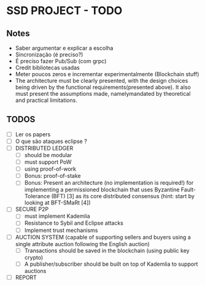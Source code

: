 # SSD PROJECT - TODO

## Notes
* Saber argumentar e explicar a escolha
* Sincronização (é preciso?)
* É preciso fazer Pub/Sub (com grpc)
* Credit bibliotecas usadas
* Meter poucos zeros e incrementar experimentalmente (Blockchain stuff)
* The architecture must be clearly presented, with the design choices being driven by the functional requirements(presented above). It also must present the assumptions made, namelymandated by theoretical and practical limitations.

## TODOS
- [ ] Ler os papers
- [ ] O que são ataques eclipse ?
- [ ] DISTRIBUTED LEDGER
    - [ ] should be modular
    - [ ] must support PoW
    - [ ] using proof-of-work
    - [ ] Bonus: proof-of-stake
    - [ ] Bonus: Present an architecture (no implementation is required!) for implementing a permissioned blockchain that uses Byzantine Fault-Tolerance (BFT) [3] as its core distributed consensus (hint: start by looking at BFT-SMaRt [4])
- [ ] SECURE P2P
    - [ ] must implement Kademlia
    - [ ] Resistance to Sybil and Eclipse attacks
    - [ ] Implement trust mechanisms
- [ ] AUCTION SYSTEM (capable of supporting sellers and buyers using a single attribute auction following the English auction)
    - [ ] Transactions should be saved in the blockchain (using public key crypto)
    - [ ] A publisher/subscriber should be built on top of Kademlia to support auctions
- [ ] REPORT